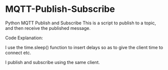 # MQTT-Publish-Subscribe
 Python MQTT Publish and Subscribe
This is a script to publish to a topic, and then receive the published message.

Code Explanation:

I use the time.sleep() function to insert delays so as to give the client time to connect etc.

I publish and subscribe using the same client.

